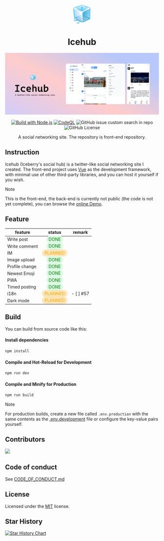 <div align="center">

![logo](./src/assets/logo.svg)

# Icehub

![banner](./doc/banner.png)

[![Build with Node.js](https://github.com/Iceberry-qdd/icehub-frontend/actions/workflows/build.yml/badge.svg?branch=main)](https://github.com/Iceberry-qdd/icehub-frontend/actions/workflows/build.yml) [![CodeQL](https://github.com/Iceberry-qdd/icehub-frontend/actions/workflows/github-code-scanning/codeql/badge.svg?branch=main)](https://github.com/Iceberry-qdd/icehub-frontend/actions/workflows/github-code-scanning/codeql) ![GitHub issue custom search in repo](https://img.shields.io/github/issues-search/Iceberry-qdd/icehub-frontend?query=is%3Aissue%20is%3Aopen%20label%3Abug&style=plastic&logo=openbugbounty&logoColor=red&label=bug&labelColor=black&color=red&link=https%3A%2F%2Fgithub.com%2FIceberry-qdd%2Ficehub-frontend%2Fissues%3Fq%3Dis%253Aissue%2Bis%253Aopen) ![GitHub License](https://img.shields.io/github/license/Iceberry-qdd/icehub-frontend)

A social networking site. The repository is front-end repository.
</div>

## Instruction
Icehub (Iceberry's social hub) is a twitter-like social networking site I created. The front-end project uses [Vue](https://github.com/vuejs/core) as the development framework, with minimal use of other third-party libraries, and you can host it yourself if you wish.

> [!NOTE]
> This is the front-end, the back-end is currently not public (the code is not yet complete), you can browse the [online Demo](https://icehub.top).

## Feature

|feature|status|remark|
|---|:---:|---|
|Write post|<span style="background-color:#dafbe1;color:green;padding:0.2rem 0.5rem;border-radius:9999px;">DONE</span>||
|Write comment|<span style="background-color:#dafbe1;color:green;padding:0.2rem 0.5rem;border-radius:9999px;">DONE</span>||
|IM|<span style="background-color:#ffa50044;color:orange;padding:0.2rem 0.5rem;border-radius:9999px;">PLANNED</span>||
|Image upload|<span style="background-color:#dafbe1;color:green;padding:0.2rem 0.5rem;border-radius:9999px;">DONE</span>||
|Profile change|<span style="background-color:#dafbe1;color:green;padding:0.2rem 0.5rem;border-radius:9999px;">DONE</span>||
|Newest Emoji|<span style="background-color:#dafbe1;color:green;padding:0.2rem 0.5rem;border-radius:9999px;">DONE</span>||
|PWA|<span style="background-color:#dafbe1;color:green;padding:0.2rem 0.5rem;border-radius:9999px;">DONE</span>||
|Timed posting|<span style="background-color:#dafbe1;color:green;padding:0.2rem 0.5rem;border-radius:9999px;">DONE</span>||
|i18n|<span style="background-color:#ffa50044;color:orange;padding:0.2rem 0.5rem;border-radius:9999px;">PLANNED</span>|- [ ] #57|
|Dark mode|<span style="background-color:#ffa50044;color:orange;padding:0.2rem 0.5rem;border-radius:9999px;">PLANNED</span>||


## Build
You can build from source code like this:

#### Install dependencies

```sh
npm install
```

#### Compile and Hot-Reload for Development

```sh
npm run dev
```

#### Compile and Minify for Production

```sh
npm run build
```

> [!NOTE]
> For production builds, create a new file called `.env.production` with the same contents as the [.env.development](./.env.development) file or configure the key-value pairs yourself.

## Contributors

<a href="https://github.com/Iceberry-qdd/icehub-frontend/graphs/contributors">
  <img src="https://contrib.rocks/image?repo=Iceberry-qdd/icehub-frontend" />
</a>

## Code of conduct
See [CODE_OF_CONDUCT.md](CODE_OF_CONDUCT.md)

## License
Licensed under the [MIT](LICENSE.txt) license.

## Star History
[![Star History Chart](https://api.star-history.com/svg?repos=Iceberry-qdd/icehub-frontend&type=Date)](https://star-history.com/#Iceberry-qdd/icehub-frontend&Date)